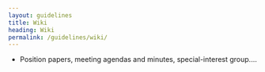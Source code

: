 ```yaml
---
layout: guidelines
title: Wiki
heading: Wiki
permalink: /guidelines/wiki/
---
```


- Position papers, meeting agendas and minutes, special-interest group....
 